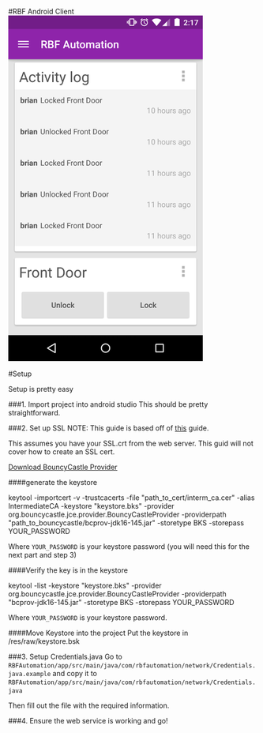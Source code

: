 
#RBF Android Client
![Example](photos/screencap1.png)


#Setup


Setup is pretty easy

###1. Import project into android studio
This should be pretty straightforward.


###2. Set up SSL
NOTE:
This guide is based off of [this](http://blog.antoine.li/2010/10/22/android-trusting-ssl-certificates/) guide.

This assumes you have your SSL.crt from the web server. This guid will not cover how to create an SSL cert.

[Download BouncyCastle Provider](http://bouncycastle.org/download/bcprov-jdk16-145.jar)

####generate the keystore


keytool -importcert -v -trustcacerts -file "path_to_cert/interm_ca.cer" -alias IntermediateCA -keystore "keystore.bks" -provider org.bouncycastle.jce.provider.BouncyCastleProvider -providerpath "path_to_bouncycastle/bcprov-jdk16-145.jar" -storetype BKS -storepass YOUR_PASSWORD

Where `YOUR_PASSWORD` is your keystore password (you will need this for the next part and step 3)


####Verify the key is in the keystore

keytool -list -keystore "keystore.bks" -provider org.bouncycastle.jce.provider.BouncyCastleProvider -providerpath "bcprov-jdk16-145.jar" -storetype BKS -storepass YOUR_PASSWORD

Where `YOUR_PASSWORD` is your keystore password.

####Move Keystore into the project
Put the keystore in /res/raw/keystore.bsk


###3. Setup Credentials.java
Go to `RBFAutomation/app/src/main/java/com/rbfautomation/network/Credentials.java.example` and copy it to `RBFAutomation/app/src/main/java/com/rbfautomation/network/Credentials.java`

Then fill out the file with the required information.

###4. Ensure the web service is working and go!
